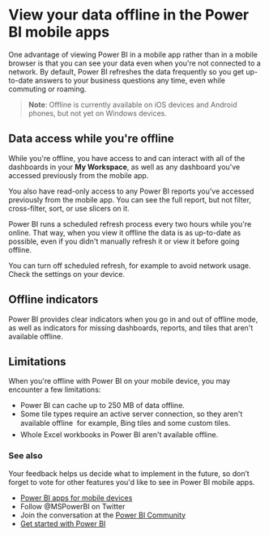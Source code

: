 <properties 
   pageTitle="View your data offline in the Power BI mobile apps"
   description="View your data offline in the Power BI mobile apps"
   services="powerbi" 
   documentationCenter="" 
   authors="maggiesMSFT" 
   manager="mblythe" 
   editor=""
   tags=""/>
 
<tags
   ms.service="powerbi"
   ms.devlang="NA"
   ms.topic="article"
   ms.tgt_pltfrm="NA"
   ms.workload="powerbi"
   ms.date="03/08/2016"
   ms.author="maggies"/>

# View your data offline in the Power BI mobile apps

One advantage of viewing Power BI in a mobile app rather than in a mobile browser is that you can see your data even when you're not connected to a network. By default, Power BI refreshes the data frequently so you get up-to-date answers to your business questions any time, even while commuting or roaming.

> **Note**: Offline is currently available on iOS devices and Android phones, but not yet on Windows devices.

## Data access while you're offline

While you're offline, you have access to and can interact with all of the dashboards in your **My Workspace**, as well as any dashboard you've accessed previously from the mobile app.

You also have read-only access to any Power BI reports you've accessed previously from the mobile app. You can see the full report, but not filter, cross-filter, sort, or use slicers on it.

Power BI runs a scheduled refresh process every two hours while you're online. That way, when you view it offline the data is as up-to-date as possible, even if you didn't manually refresh it or view it before going offline. 

You can turn off scheduled refresh, for example to avoid network usage. Check the settings on your device.

## Offline indicators

Power BI provides clear indicators when you go in and out of offline mode, as well as indicators for missing dashboards, reports, and tiles that aren't available offline.

## Limitations
When you're offline with Power BI on your mobile device, you may encounter a few limitations:

-   Power BI can cache up to 250 MB of data offline.
-   Some tile types require an active server connection, so they aren't available offline &#151; for example, Bing tiles and some custom tiles.
-   Whole Excel workbooks in Power BI aren't available offline.

### See also

Your feedback helps us decide what to implement in the future, so don’t forget to vote for other features you'd like to see in Power BI mobile apps. 

-   [Power BI apps for mobile devices](powerbi-power-bi-apps-for-mobile-devices.md)
-   Follow @MSPowerBI on Twitter
-   Join the conversation at the [Power BI Community](http://community.powerbi.com/)
-   [Get started with Power BI](powerbi-service-get-started.md)


